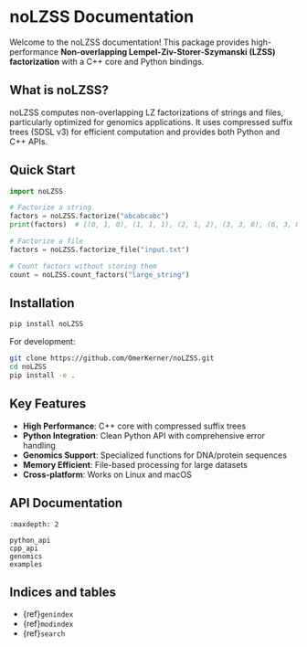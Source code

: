 # noLZSS Documentation

Welcome to the noLZSS documentation! This package provides high-performance **Non-overlapping Lempel-Ziv-Storer-Szymanski (LZSS) factorization** with a C++ core and Python bindings.

## What is noLZSS?

noLZSS computes non-overlapping LZ factorizations of strings and files, particularly optimized for genomics applications. It uses compressed suffix trees (SDSL v3) for efficient computation and provides both Python and C++ APIs.

## Quick Start

```python
import noLZSS

# Factorize a string
factors = noLZSS.factorize("abcabcabc")
print(factors)  # [(0, 1, 0), (1, 1, 1), (2, 1, 2), (3, 3, 0), (6, 3, 0)]

# Factorize a file
factors = noLZSS.factorize_file("input.txt")

# Count factors without storing them
count = noLZSS.count_factors("large_string")
```

## Installation

```bash
pip install noLZSS
```

For development:
```bash
git clone https://github.com/OmerKerner/noLZSS.git
cd noLZSS
pip install -e .
```

## Key Features

- **High Performance**: C++ core with compressed suffix trees
- **Python Integration**: Clean Python API with comprehensive error handling
- **Genomics Support**: Specialized functions for DNA/protein sequences
- **Memory Efficient**: File-based processing for large datasets
- **Cross-platform**: Works on Linux and macOS

## API Documentation

```{toctree}
:maxdepth: 2

python_api
cpp_api
genomics
examples
```

## Indices and tables

- {ref}`genindex`
- {ref}`modindex`
- {ref}`search`